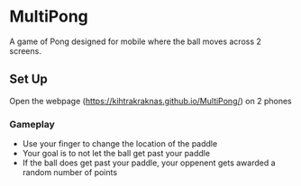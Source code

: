 # MultiPong
A game of Pong designed for mobile where the ball moves across 2 screens.

## Set Up
Open the webpage (https://kihtrakraknas.github.io/MultiPong/) on 2 phones

### Gameplay
* Use your finger to change the location of the paddle
* Your goal is to not let the ball get past your paddle
* If the ball does get past your paddle, your oppenent gets awarded a random number of points
